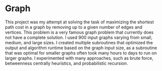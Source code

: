 # Graph

This project was my attempt at solving the task of maximizing the shortest path cost in a graph by removing up to a given number of edges and vertices. This problem is a very famous graph problem that currently does not have a complete solution. I used 900 input graphs varying from small, medium, and large sizes. I created multiple subroutines that optimized the output and algorithm runtime based on the graph input size, as a subroutine that was optimal for smaller graphs often took many hours to days to run on larger graphs. I experimented with many approaches, such as brute force, betweenness centrally heuristics, and probabilistic recursion.
